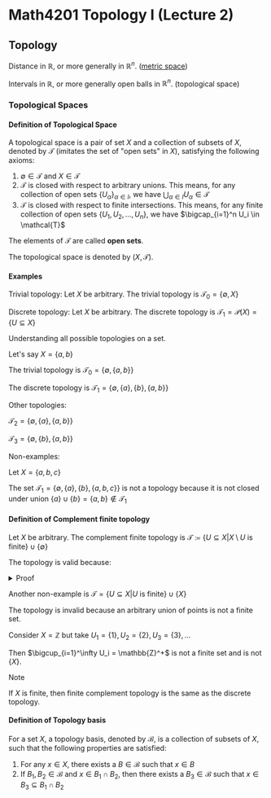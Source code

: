 # Math4201 Topology I (Lecture 2)

## Topology

Distance in $\mathbb{R}$, or more generally in $\mathbb{R}^n$. ([metric space](https://notenextra.trance-0.com/Math4111/Math4111_L9#metric-space))

Intervals in $\mathbb{R}$, or more generally open balls in $\mathbb{R}^n$. (topological space)

### Topological Spaces

#### Definition of Topological Space

A topological space is a pair of set $X$ and a collection of subsets of $X$, denoted by $\mathcal{T}$ (imitates the set of "open sets" in $X$), satisfying the following axioms:

1. $\emptyset \in \mathcal{T}$ and $X \in \mathcal{T}$
2. $\mathcal{T}$ is closed with respect to arbitrary unions. This means, for any collection of open sets $\{U_\alpha\}_{\alpha \in I}$, we have $\bigcup_{\alpha \in I} U_\alpha \in \mathcal{T}$
3. $\mathcal{T}$ is closed with respect to finite intersections. This means, for any finite collection of open sets $\{U_1, U_2, \ldots, U_n\}$, we have $\bigcap_{i=1}^n U_i \in \mathcal{T}$

The elements of $\mathcal{T}$ are called **open sets**.

The topological space is denoted by $(X, \mathcal{T})$.

#### Examples

Trivial topology: Let $X$ be arbitrary. The trivial topology is $\mathcal{T}_0 = \{\emptyset, X\}$

Discrete topology: Let $X$ be arbitrary. The discrete topology is $\mathcal{T}_1 = \mathcal{P}(X)=\{U \subseteq X\}$

Understanding all possible topologies on a set.

Let's say $X=\{a,b\}$

The trivial topology is $\mathcal{T}_0 = \{\emptyset, \{a,b\}\}$

The discrete topology is $\mathcal{T}_1 = \{\emptyset, \{a\}, \{b\}, \{a,b\}\}$

Other topologies:

$\mathcal{T}_2 = \{\emptyset, \{a\}, \{a,b\}\}$

$\mathcal{T}_3 = \{\emptyset, \{b\}, \{a,b\}\}$

Non-examples:

Let $X=\{a,b,c\}$

The set $\mathcal{T}_1=\{\emptyset, \{a\}, \{b\}, \{a,b,c\}\}$ is not a topology because it is not closed under union $\{a\} \cup \{b\} = \{a,b\} \notin \mathcal{T}_1$

#### Definition of Complement finite topology

Let $X$ be arbitrary. The complement finite topology is $\mathcal{T}\coloneqq \{U\subseteq X|X\setminus U \text{ is finite}\}\cup \{\emptyset\}$

The topology is valid because:

<details>
<summary>Proof</summary>

1. $\emptyset \in \mathcal{T}$ because $X\setminus \emptyset = X$ is finite.
2. Let $\{U_\alpha\}_{\alpha \in I}$ be an arbitrary collection such that $X\setminus U_\alpha$ is finite for each $\alpha \in I$. 
   
   Without loss of generality, we can assume that $U_\alpha \neq \emptyset$ for each $\alpha \in I$, since the union of arbitrary set with $\emptyset$ is the set itself. 
   
   If all of them are empty, then the union is empty, which complement is $X\subset \mathcal{T}$.
   
   Otherwise, 
   
   $$
   X\setminus \bigcup_{\alpha \in I} U_\alpha = \bigcap_{\alpha \in I} (X\setminus U_\alpha)
   $$
   is finite because each $X\setminus U_\alpha$ is finite. Therefore, $\bigcup_{\alpha \in I} U_\alpha \in \mathcal{T}$.
3. Let $\{U_1, U_2, \ldots, U_n\}$ be a finite collection such that $X\setminus U_i$ is finite for each $i=1,2,\ldots,n$. 

   Without loss of generality, we can assume that $U_i \neq \emptyset$ for each $i=1,2,\ldots,n$, since the intersection of arbitrary set with $\emptyset$ is $\emptyset$.
   
   If all of them are empty, then the intersection is $X\subset \mathcal{T}$.
   
   Otherwise,
   
   $$
   X\setminus \bigcap_{i=1}^n U_i = \bigcup_{i=1}^n (X\setminus U_i)
   $$
   is finite because each $X\setminus U_i$ is finite. Therefore, $\bigcap_{i=1}^n U_i \in \mathcal{T}$.
</details>

Another non-example is $\mathcal{T} = \{U\subseteq X|U \text{ is finite}\}\cup \{X\}$

The topology is invalid because an arbitrary union of points is not a finite set.

Consider $X=\mathbb{Z}$ but take $U_1=\{1\}, U_2=\{2\}, U_3=\{3\}, \ldots$

Then $\bigcup_{i=1}^\infty U_i = \mathbb{Z}^+$ is not a finite set and is not $\{X\}$.

> [!NOTE]
>
> If $X$ is finite, then finite complement topology is the same as the discrete topology.

#### Definition of Topology basis

For a set $X$, a topology basis, denoted by $\mathcal{B}$, is a collection of subsets of $X$, such that the following properties are satisfied:

1. For any $x \in X$, there exists a $B \in \mathcal{B}$ such that $x \in B$
2. If $B_1, B_2 \in \mathcal{B}$ and $x \in B_1 \cap B_2$, then there exists a $B_3 \in \mathcal{B}$ such that $x \in B_3 \subseteq B_1 \cap B_2$
